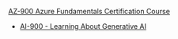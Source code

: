 [AZ-900 Azure Fundamentals Certification Course](https://www.youtube.com/playlist?list=PLlVtbbG169nED0_vMEniWBQjSoxTsBYS3)



- [AI-900 - Learning About Generative AI](https://youtu.be/Ch6KE7KxHGM)
